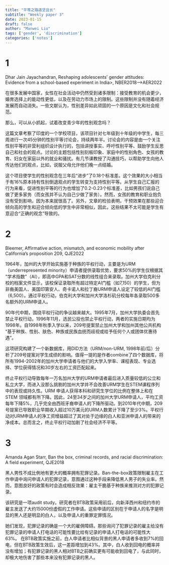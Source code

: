 ```yaml
---
title: "平等之路道坚且长"
subtitle: "Weekly paper 3"
date: 2023-01-15
draft: false
author: "Manwei Liu"
tags: ['gender', 'discrimination']
categories: ['notes']
---
```


# 1
Dhar Jain Jayachandran, Reshaping adolescents’ gender attitudes: Evidence from a school-based experiment in India>, NBER2018—>AER2022

在很多发展中国家，女性在社会活动中仍然受到诸多限制：接受教育的机会更少，婚育选择上的能动性更低，以及在劳动力市场上的限制。这些限制并没有随着经济发展而自动消失。一些文献认为，性别差异如此顽固的一个原因是文化和社会规范。

那么，可以从小抓起，试着改变青少年的性别观念吗？

这篇文章考察了印度的一个学校项目，该项目针对七年级到十年级的中学生，每三周进行一次45分钟的性别平等讨论会，持续两年半。讨论会的内容是由一个关注性别平等的非营利组织设计执行的，包括讲授事实、呼吁性别平等、鼓励学生反思自己和社会的观点。讨论的主题包括性别刻板印象、家庭中的性别角色、女孩的教育、妇女在家庭以外的就业和骚扰。有几节课教授了沟通技巧，以帮助学生向他人传达他们的观点，比如，说服父母允许他们晚一点结婚。

这个项目使学生的性别观念在三年后“进步”了0.18个标准差。这个效果的大小相当于有16%原本持有性别倒退观点的学生转变为支持性别平等。从学生自己汇报的行为来看，促进性别平等的行为也增加了0.2-0.23个标准差，比如男孩们说自己做了更多家务（而女孩并不认为自己少做了家务）。然而，女孩的教育和职业抱负没有受到影响，因为本来就很高了。另外，文章的检验表明，干预效果在那些迎合倾向高的学生和迎合倾向低的学生中非常相似，因此，这些结果不太可能是学生有意迎合“正确的观念”导致的。

# 2
Bleemer, Affirmative action, mismatch, and economic mobility after California’s proposition 209, QJE2022

1964年，加州的大学开始实施基于种族的平权行动，主要是为URM（underrepresented minority）申请者提供录取优势，要求50%的学生仅根据其 "学术指数"（AI），即高中GPA和SAT分数的线性组合来录取。加州大学伯克利分校的档案文件显示，该校保证录取所有超过特定AI门槛（如7,150）的学生，但为非裔美国人、美国印第安人、奇卡诺人和拉丁裔URM申请人设定了较低的AI门槛（6,500）。通过平权行动，伯克利大学和加州大学洛杉矶分校每年各录取500多名额外的URM申请人。

90年代中期，围绕平权行动的争议越来越大。1995年7月，加州大学执委会首先禁止平权行动，1996年11月，选民公投也禁止平权行动，两者的实施日期均为1998年。自1998年秋季入学以来，209号提案禁止加州大学和加州其他公共机构 “基于种族、性别、肤色、种族或民族血统而歧视或给予任何个人或团体优惠待遇”。

这项研究构建了一个新数据库，用DID方法（URM/non-URM, 1998年前/后）分析了209号提案对学生成绩的影响。值得一提的是作者combine了四个数据库，将所有1994-2002年的加州大学申请者与他们的大学入学率、课程表现、专业选择、学位获得情况和30岁左右的工资匹配起来。

终止平权行动导致每年一万名加州大学的URM申请者最后进入质量较低的公立和私立大学，而进入没那么挑剔的加州大学并不会改善URM学生在STEM课程序列中的表现或持久性。URM 申请人获得本科和研究生学位的比例在整体上和在 STEM 领域都有所下降。因此，24至34岁之间的加州大学URM申请人，平均工资每年下降5%，几乎完全由西班牙裔申请人的下降所驱动。到2010年代中期，209号提案已导致职业早期收入超过10万美元的URM人数累计下降了至少3%。平权行动对URM申请人的净工资增益超过了其对处于边缘的白人和亚洲申请人的带来的净成本。总而言之，终止平权行动加剧了社会经济不平等。

# 3
Amanda Agan Starr, Ban the box, criminal records, and racial discrimination: A field experiment, QJE2018

黑人男性不成比例地有更大的概率拥有犯罪记录。Ban-the-box政策限制雇主在工作申请中询问申请人的犯罪记录，意图通过这种手段来降低黑人男子的失业率。然而，意图良好的政策有时会造成相反效果：雇主干脆基于种族来推测对方的犯罪记录。

该研究是一项audit study。研究者在BTB政策采用前后，向新泽西州和纽约市的雇主发送了大约15000份虚假的工作申请。这些申请的区别在于申请人的名字是明显的黑人还是明显的白人，以及申请人的重罪定罪情况。

她们发现，犯罪记录的确是一个大的雇佣障碍。那些询问了犯罪记录的雇主给没有犯罪记录的申请人打电话的可能性要比给有记录的申请人打电话的可能性大63%。
在BTB政策实施之前，白人申请者比相似背景的黑人申请者多收到7%的回电，但在BTB政策生效后，这一差距增加到43%。其中，白人收到回电的概率并没有增加；有犯罪记录的黑人相对BTB之前确实更有可能收到回电了，与此同时，却极大地伤害了那些本来没有犯罪记录的黑人。